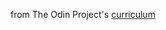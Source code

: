 from The Odin Project's [curriculum](http://www.theodinproject.com/courses/web-development-101/lessons/html-css)
